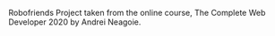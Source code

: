 Robofriends Project taken from the online course, The Complete Web Developer 2020 by Andrei Neagoie.